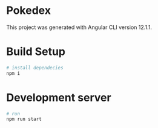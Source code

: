 # Pokedex
This project was generated with Angular CLI version 12.1.1.

# Build Setup
```bash
# install dependecies
npm i
```

# Development server
```bash
# run
npm run start
```
